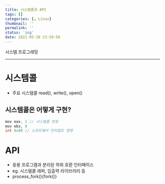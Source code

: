 ```yaml
---
title: 시스템콜과 API
tags: []
categories: [☁️ Linux]
thumbnail: ''
permalink: ''
status: 'ing'
date: 2021-05-20 23:59:59
---
```


시스템 프로그래밍
<!-- excerpt -->
<!-- toc -->

---

# 시스템콜
- 주요 시스템콜 read(), write(), open()

## 시스템콜은 어떻게 구현?

```c
mov eax, 1 // 시스템콜 번호
mov ebx, 0
int 0x80 // 소프트웨어 인터럽트 명령
```

# API
- 응용 프로그램과 분리된 하위 호환 인터페이스
 - eg. 시스템콜 래퍼, 입출력 라이브러리 등
 - process_fork(){fork()}

